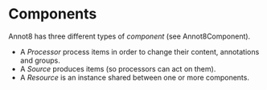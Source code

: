 # Components

Annot8 has three different types of *component* (see Annot8Component). 

* A *Processor* process items in order to change their content, annotations and groups.
* A *Source* produces items (so processors can act on them).
* A *Resource* is an instance shared between one or more components.

